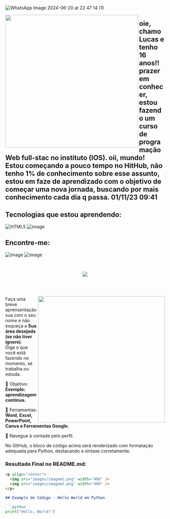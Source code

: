 ![WhatsApp Image 2024-06-20 at 22 47 14 (1)](https://github.com/llucasOld/llucasOld/assets/146960605/5c82f24e-06bc-41ab-9fab-1f288f58ff25)


<img align="left" widht="360px" height="420px" src="https://github.com/llucasOld/llucasOld/assets/146960605/7bfbc554-ab25-4c9b-a274-d27b22e5241f">

## oie, chamo Lucas e tenho 16 anos!! prazer em conhecer, estou fazendo um curso de programação Web full-stac no instituto (IOS). oii, mundo! Estou começando a pouco tempo no HitHub, não tenho 1% de conhecimento sobre esse assunto, estou em faze de aprendizado com o objetivo de começar uma nova jornada, buscando por mais conhecimento cada dia q passa. 01/11/23 09:41




</img>

## Tecnologias que estou aprendendo:
![HTML5](https://img.shields.io/badge/html5-%23E34F26.svg?style=for-the-badge&logo=html5&logoColor=white) ![image](https://github.com/MarquinCss/Aula-de-ReadMe-md/assets/115740827/a3d3f463-6dcc-481c-b402-51f40caa1cf6)


## Encontre-me:
![image](https://github.com/llucasOld/Aula-de-ReadMe-md/assets/115740827/08001cad-80e6-4603-b1df-23c75c2f4053)  ![image](https://github.com/MarquinCss/Aula-de-ReadMe-md/assets/115740827/210889f6-785a-4788-bd99-6506e0d2dc71) 

<br> 

<div align="center"> 

  
 <a href="https://github.com/MarquinCss/github-readme-stats"><img align="center" src="https://github-readme-stats.vercel.app/api/top-langs/?username=MarquinCss&layout=compact&theme=dark&hide_border=true" /></a> 





</img>

</div>

<br> <br>

<img src="https://raw.githubusercontent.com/MicaelliMedeiros/micaellimedeiros/master/image/computer-illustration.png" min-width="400px" max-width="400px" width="400px" align="right">

<p align="left"> 
  Faça uma breve aprensentação sua com o seu nome e não esqueça a <strong>Sua área desejada (se não tiver ignore)</strong>. <br>
  Diga o que você está fazendo no momento, se trabalha ou estuda.
</p>

<p align="left">
 
  🦄 Objetivo: **Exemplo: aprendizagem contínua.**
</p>

<p align="left">
</p>

  💼 Ferramentas:  **Word, Excel, PowerPoint, Canva e Ferramentas Google.**


<p align="left">
  💌 Navegue à vontade pelo perfil.
</p>












</img>



No GitHub, o bloco de código acima será renderizado com formatação adequada para Python, destacando a sintaxe corretamente.

### Resultado Final no README.md:

```markdown
<p align="center">
  <img src="images/imagem1.png" width="400" />
  <img src="images/imagem2.png" width="400" /> 
</p>

## Exemplo de Código - Hello World em Python

```python
print("Hello, World!")

